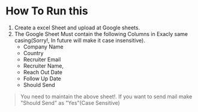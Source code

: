 # How To Run this

1. Create a excel Sheet and upload at Google sheets.
2. The Google Sheet Must contain the following Columns in Exacly same casing(Sorry!, In future will make it case insensitive).
    - Company Name
    - Country
    - Recruiter Email
    - Recruiter Name,
    - Reach Out Date
    - Follow Up Date
    - Should Send

> You need to maintain the above sheet!. If you want to send mail make "Should Send" as "Yes"(Case Sensitive)

